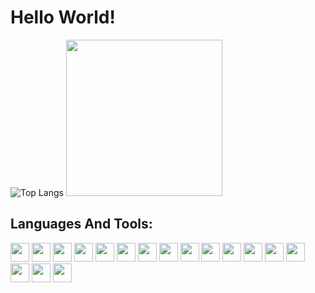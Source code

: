 # Hello World!

![Top Langs](https://github-readme-stats.vercel.app/api/top-langs/?username=Mimi-ctrl&theme=transparent&text_color=999999&title_color=999999)
<img src="https://media.giphy.com/media/WUlplcMpOCEmTGBtBW/giphy.gif" width="250">

## Languages And Tools:

<img src="https://cdn.jsdelivr.net/gh/devicons/devicon/icons/python/python-original.svg" height=30 /> <img src="https://cdn.jsdelivr.net/gh/devicons/devicon/icons/vscode/vscode-original.svg" height=30 />  <img src="https://cdn.jsdelivr.net/gh/devicons/devicon/icons/git/git-original.svg" height=30 /> <img src="https://cdn.jsdelivr.net/gh/devicons/devicon/icons/html5/html5-original.svg" height=30 />  <img src="https://cdn.jsdelivr.net/gh/devicons/devicon/icons/css3/css3-original.svg" height=30 />  <img src="https://cdn.jsdelivr.net/gh/devicons/devicon/icons/linux/linux-original.svg" height=30 /> <img src="https://cdn.jsdelivr.net/gh/devicons/devicon/icons/javascript/javascript-original.svg" height=30 /> <img src="https://cdn.jsdelivr.net/gh/devicons/devicon/icons/react/react-original.svg" height=30 /> <img src="https://cdn.jsdelivr.net/gh/devicons/devicon/icons/mongodb/mongodb-original.svg" height=30 /> <img src="https://cdn.jsdelivr.net/gh/devicons/devicon@latest/icons/postgresql/postgresql-original.svg" height=30 /> <img src="https://cdn.jsdelivr.net/gh/devicons/devicon/icons/redux/redux-original.svg" height=30  /> <img src="https://cdn.jsdelivr.net/gh/devicons/devicon/icons/graphql/graphql-plain.svg" height=30 /> <img src="https://github.com/Mimi-ctrl/Mimi-ctrl/assets/56686737/0e7ee7da-1d81-4cac-be19-3ad8962559fd" height=30 /> <img src="https://cdn.jsdelivr.net/gh/devicons/devicon/icons/jenkins/jenkins-original.svg" height=30 /> <img src="https://cdn.jsdelivr.net/gh/devicons/devicon/icons/docker/docker-original-wordmark.svg" height=30 /> <img src="https://cdn.jsdelivr.net/gh/devicons/devicon/icons/typescript/typescript-original.svg" height=30 /> <img src="https://cdn.jsdelivr.net/gh/devicons/devicon/icons/nodejs/nodejs-original.svg" height=30 />
